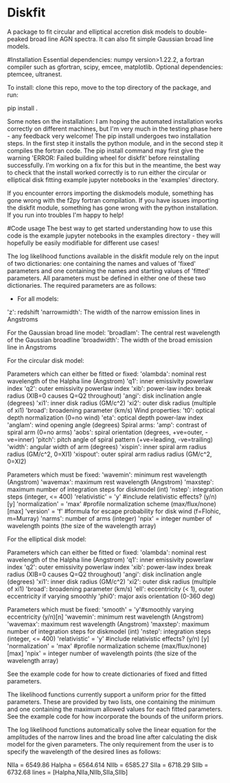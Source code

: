 # Diskfit

A package to fit circular and elliptical accretion disk models to double-peaked broad line AGN spectra. It can also fit simple Gaussian broad line models.  

#Installation
Essential dependencies: numpy version>1.22.2, a fortran compiler such as gfortran, scipy, emcee, matplotlib. Optional dependencies: ptemcee, ultranest. 

To install: clone this repo, move to the top directory of the package, and run:

pip install .

Some notes on the installation:
	I am hoping the automated installation works correctly on different machines, but I'm very much in the testing phase here - any feedback very welcome!
	The pip install undergoes two installation steps. In the first step it installs the python module, and in the second step it compiles the fortran code. The pip install command may first give the warning 'ERROR: Failed building wheel for diskfit' before reinstalling successfully. I'm working on a fix for this but in the meantime, the best way to check that the install worked correctly is to run either the circular or elliptical disk fitting example jupyter notebooks in the 'examples' directory. 

If you encounter errors importing the diskmodels module, something has gone wrong with the f2py fortran compilation. If you have issues importing the diskfit module, something has gone wrong with the python installation. If you run into troubles I'm happy to help!

#Code usage
The best way to get started understanding how to use this code is the example jupyter notebooks in the examples directory - they will hopefully be easily modifiable for different use cases!

The log likelihood functions available in the diskfit module rely on the input of two dictionaries: one containing the names and values of 'fixed' parameters and one containing the names and starting values of 'fitted' parameters. All parameters must be defined in either one of these two dictionaries. The required parameters are as follows:
<ul>
<li>
For all models:
</ul>
'z': redshift
'narrowmidth': The width of the narrow emission lines in Angstroms

For the Gaussian broad line model:
'broadlam': The central rest wavelength of the Gaussian broadline
'broadwidth': The width of the broad emission line in Angstroms

For the circular disk model:

Parameters which can either be fitted or fixed:
'olambda': nominal rest wavelength of the Halpha line (Angstrom)
'q1': inner emissivity powerlaw index
'q2': outer emissivity powerlaw index
'xib': power-law index break radius (XIB=0 causes Q=Q2 throughout)
'angi': disk inclination angle (degrees)
'xi1': inner disk radius (GM/c^2)
'xi2': outer disk radius (multiple of xi1)
'broad': broadening parameter (km/s)
Wind properties:
't0': optical depth normalization (0=no wind)
'eta': optical depth power-law index
'anglam': wind opening angle (degrees)
Spiral arms:
'amp': contrast of spiral arm (0=no arms)
'aobs': spiral orientation (degrees, +ve=outer, -ve=inner)
'pitch': pitch angle of spiral pattern (+ve=leading, -ve=trailing)
'width': angular width of arm (degrees)
'xispin': inner spiral arm radius radius (GM/c^2, 0=XI1)
'xispout': outer spiral arm radius radius (GM/c^2, 0=XI2)

Parameters which must be fixed:
'wavemin': minimum rest wavelength (Angstrom)
'wavemax': maximum rest wavelength (Angstrom)
'maxstep': maximum number of integration steps for diskmodel (int)
'nstep': integration steps (integer, <= 400)
'relativistic' = 'y' #include relativistic effects? (y/n) [y]
'normalization' = 'max' #profile normalization scheme (max/flux/none) [max]
'version' = 'f' #formula for escape probability for disk wind (f=Flohic, m=Murray)
'narms': number of arms (integer)
'npix' = integer number of wavelength points (the size of the wavelength array)

For the elliptical disk model:

Parameters which can either be fitted or fixed:
'olambda': nominal rest wavelength of the Halpha line (Angstrom)
'q1': inner emissivity powerlaw index
'q2': outer emissivity powerlaw index
'xib': power-law index break radius (XIB=0 causes Q=Q2 throughout)
'angi': disk inclination angle (degrees)
'xi1': inner disk radius (GM/c^2)
'xi2': outer disk radius (multiple of xi1)
'broad': broadening parameter (km/s)
'ell': eccentricity (< 1), outer eccentricity if varying smoothly
'phi0': major axis orientation (0-360 deg)

Parameters which must be fixed:
'smooth' = 'y'#smoothly varying eccentricity (y/n)[n] 
'wavemin': minimum rest wavelength (Angstrom)
'wavemax': maximum rest wavelength (Angstrom)
'maxstep': maximum number of integration steps for diskmodel (int)
'nstep': integration steps (integer, <= 400)
'relativistic' = 'y' #include relativistic effects? (y/n) [y]
'normalization' = 'max' #profile normalization scheme (max/flux/none) [max]
'npix' = integer number of wavelength points (the size of the wavelength array)

See the example code for how to create dictionaries of fixed and fitted parameters.

The likelihood functions currently support a uniform prior for the fitted parameters. These are provided by two lists, one containing the minimum and one containing the maximum allowed values for each fitted parameters. See the example code for how incorporate the bounds of the uniform priors. 
 
The log likelihood functions automatically solve the linear equation for the amplitudes of the narrow lines and the broad line after calculating the disk model for the given parameters. The only requirement from the user is to specify the wavelength of the desired lines as follows:

NIIa = 6549.86
Halpha = 6564.614
NIIb = 6585.27
SIIa = 6718.29
SIIb = 6732.68
lines = [Halpha,NIIa,NIIb,SIIa,SIIb]



